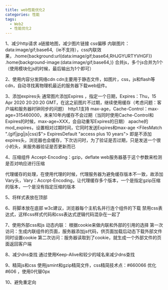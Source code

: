 ```yaml
---
title: web性能优化2
categories: 性能
tags:
  - Web2
  - 性能优化2
---
```

1、减少http请求
a链接地图，减少图片链接
css偏移
内联图片：data:image/gif;base64,（ie不支持），css内联效果，.home{background:url(data:image/gif;base64,RHJGYURTYVHGF)}
                 .home{background-image:(data:image/gif;base64,<?php echo base64_encode(file_get_contents("../images/home.gif"))?>)}
合并js，多个js合并为1个（使用模块化js的时候，最后输出为1个即可）

2、使用内容分发网络cdn
cdn主要用于静态文件，如图片，css，js和flash等
cdn，自动寻找离物理机最近的服务器下载web组件。

3、添加expires头
通常图片添加Expires ，指定一个日期，Expires：Thu，15 Apr 2020 20:20:20 GMT，在这之前图片不过期，继续使用缓存（考虑问题：客户端和服务器时钟同步的问题）
http1.1支持 max-age，Cache-Control：max-age=315460000，未来10年内缓存不会过期（当同时使用Cache-Control和Expires的时候，max-age=XXX，会自动重写Expires的日期）
apache的mod_expires，设置相对过期时间，它同时发送Expires和max-age
<FilesMatch "\.(gif|jpg|js|css)$">
ExpiresDefault "access plus 10 years">
</FileMatch>
即是不添加expires头，浏览器也会缓存，下次访问时，为了验证是否过期，只是发送一个很小的头，来服务器验证是否更新而已

4、压缩组件
Accept-Encoding：gzip，deflate web服务器基于这个参数来检测是否对响应进行压缩

代理缓存的处理，在使用代理的时候，代理服务器为避免缓存版本不一致，故添加Vary头，Vary：Accrpt-Encoding，让代理缓存多个版本，一个是指定gzip压缩的版本，一个是没有指定压缩的版本

5、将样式表放在顶部

6、将脚本放在底部
 w3c建议，浏览器每个主机名并行连个组件的下载
禁用css表达式，这样css样式代码和css表达式逻辑代码混杂在一起了

7、使用外部css和js
动态内联：
根据cookie来做内联和外部的引用的选择
第一次访问：生成内联组件的页面，服务器添加js代码，供页面加载后动态下载外部文件同时设置cookie
第二次访问：服务器读取到了cookie，就生成一个外部文件的页面返回客户端


8、减少dns查找
通过使用Keep-Alive和较少的域名来减少dns查找

9、精简js和css
使用jsmint和gzip精简文件，css精简技术点：#660066 优化 #606 ，使用0代替0px

10、避免重定向

